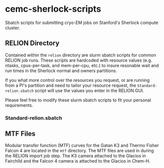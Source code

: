 # cemc-sherlock-scripts
Sbatch scripts for submitting cryo-EM jobs on Stanford's Sherlock compute cluster.
## RELION Directory
Contained within the `relion` directory are slurm sbatch scripts for common RELION job runs. These scripts are hardcoded with resource values (e.g. ntasks, cpus-per-task, and mem-per-cpu, etc.) to insure resonable wait and run times in the Sherlock normal and owners partitions.

If you what more control over the resources you request, or are running from a PI's partition and need to tailor your resource request, the `Standard-relion.sbatch` script will use the values you enter in the RELION GUI. 

Please feel free to modify these slurm sbatch scripts to fit your personal requirements. 
### Standard-relion.sbatch
## MTF Files
Modular transfer function (MTF) curves for the Gatan K3 and Thermo Fisher Falcon 4 are located in the `mtf` directory. The MTF files are used in during the RELION import job step. The K3 camera attached to the Glacios in Fairchild and the Falcon 4 camera is attached to the Glacios in Chem-H.
